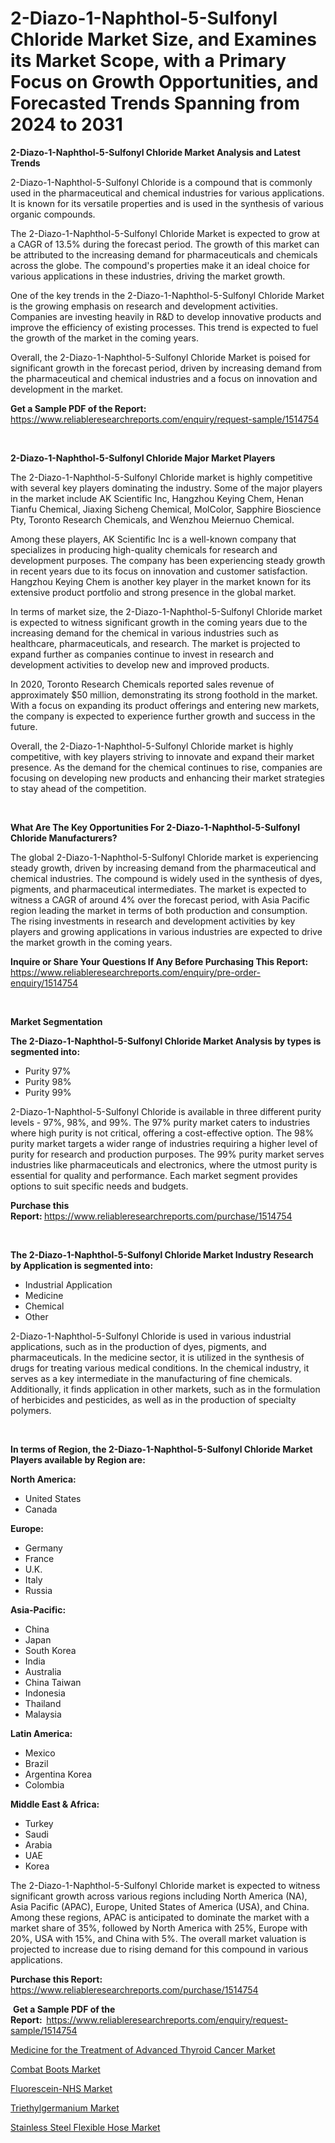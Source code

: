 <p><h1>2-Diazo-1-Naphthol-5-Sulfonyl Chloride Market Size, and Examines its Market Scope, with a Primary Focus on Growth Opportunities, and Forecasted Trends Spanning from 2024 to 2031</h1></p><p><strong>2-Diazo-1-Naphthol-5-Sulfonyl Chloride Market Analysis and Latest Trends</strong></p>
<p><p>2-Diazo-1-Naphthol-5-Sulfonyl Chloride is a compound that is commonly used in the pharmaceutical and chemical industries for various applications. It is known for its versatile properties and is used in the synthesis of various organic compounds.</p><p>The 2-Diazo-1-Naphthol-5-Sulfonyl Chloride Market is expected to grow at a CAGR of 13.5% during the forecast period. The growth of this market can be attributed to the increasing demand for pharmaceuticals and chemicals across the globe. The compound's properties make it an ideal choice for various applications in these industries, driving the market growth.</p><p>One of the key trends in the 2-Diazo-1-Naphthol-5-Sulfonyl Chloride Market is the growing emphasis on research and development activities. Companies are investing heavily in R&D to develop innovative products and improve the efficiency of existing processes. This trend is expected to fuel the growth of the market in the coming years.</p><p>Overall, the 2-Diazo-1-Naphthol-5-Sulfonyl Chloride Market is poised for significant growth in the forecast period, driven by increasing demand from the pharmaceutical and chemical industries and a focus on innovation and development in the market.</p></p>
<p><strong>Get a Sample PDF of the Report:&nbsp;</strong> <a href="https://www.reliableresearchreports.com/enquiry/request-sample/1514754">https://www.reliableresearchreports.com/enquiry/request-sample/1514754</a></p>
<p>&nbsp;</p>
<p><strong>2-Diazo-1-Naphthol-5-Sulfonyl Chloride Major Market Players</strong></p>
<p><p>The 2-Diazo-1-Naphthol-5-Sulfonyl Chloride market is highly competitive with several key players dominating the industry. Some of the major players in the market include AK Scientific Inc, Hangzhou Keying Chem, Henan Tianfu Chemical, Jiaxing Sicheng Chemical, MolColor, Sapphire Bioscience Pty, Toronto Research Chemicals, and Wenzhou Meiernuo Chemical.</p><p>Among these players, AK Scientific Inc is a well-known company that specializes in producing high-quality chemicals for research and development purposes. The company has been experiencing steady growth in recent years due to its focus on innovation and customer satisfaction. Hangzhou Keying Chem is another key player in the market known for its extensive product portfolio and strong presence in the global market.</p><p>In terms of market size, the 2-Diazo-1-Naphthol-5-Sulfonyl Chloride market is expected to witness significant growth in the coming years due to the increasing demand for the chemical in various industries such as healthcare, pharmaceuticals, and research. The market is projected to expand further as companies continue to invest in research and development activities to develop new and improved products.</p><p>In 2020, Toronto Research Chemicals reported sales revenue of approximately $50 million, demonstrating its strong foothold in the market. With a focus on expanding its product offerings and entering new markets, the company is expected to experience further growth and success in the future.</p><p>Overall, the 2-Diazo-1-Naphthol-5-Sulfonyl Chloride market is highly competitive, with key players striving to innovate and expand their market presence. As the demand for the chemical continues to rise, companies are focusing on developing new products and enhancing their market strategies to stay ahead of the competition.</p></p>
<p>&nbsp;</p>
<p><strong>What Are The Key Opportunities For 2-Diazo-1-Naphthol-5-Sulfonyl Chloride Manufacturers?</strong></p>
<p><p>The global 2-Diazo-1-Naphthol-5-Sulfonyl Chloride market is experiencing steady growth, driven by increasing demand from the pharmaceutical and chemical industries. The compound is widely used in the synthesis of dyes, pigments, and pharmaceutical intermediates. The market is expected to witness a CAGR of around 4% over the forecast period, with Asia Pacific region leading the market in terms of both production and consumption. The rising investments in research and development activities by key players and growing applications in various industries are expected to drive the market growth in the coming years.</p></p>
<p><strong>Inquire or Share Your Questions If Any Before Purchasing This Report:</strong> <a href="https://www.reliableresearchreports.com/enquiry/pre-order-enquiry/1514754">https://www.reliableresearchreports.com/enquiry/pre-order-enquiry/1514754</a></p>
<p>&nbsp;</p>
<p><strong>Market Segmentation</strong></p>
<p><strong>The 2-Diazo-1-Naphthol-5-Sulfonyl Chloride Market Analysis by types is segmented into:</strong></p>
<p><ul><li>Purity 97%</li><li>Purity 98%</li><li>Purity 99%</li></ul></p>
<p><p>2-Diazo-1-Naphthol-5-Sulfonyl Chloride is available in three different purity levels - 97%, 98%, and 99%. The 97% purity market caters to industries where high purity is not critical, offering a cost-effective option. The 98% purity market targets a wider range of industries requiring a higher level of purity for research and production purposes. The 99% purity market serves industries like pharmaceuticals and electronics, where the utmost purity is essential for quality and performance. Each market segment provides options to suit specific needs and budgets.</p></p>
<p><strong>Purchase this Report:&nbsp;</strong><a href="https://www.reliableresearchreports.com/purchase/1514754">https://www.reliableresearchreports.com/purchase/1514754</a></p>
<p>&nbsp;</p>
<p><strong>The 2-Diazo-1-Naphthol-5-Sulfonyl Chloride Market Industry Research by Application is segmented into:</strong></p>
<p><ul><li>Industrial Application</li><li>Medicine</li><li>Chemical</li><li>Other</li></ul></p>
<p><p>2-Diazo-1-Naphthol-5-Sulfonyl Chloride is used in various industrial applications, such as in the production of dyes, pigments, and pharmaceuticals. In the medicine sector, it is utilized in the synthesis of drugs for treating various medical conditions. In the chemical industry, it serves as a key intermediate in the manufacturing of fine chemicals. Additionally, it finds application in other markets, such as in the formulation of herbicides and pesticides, as well as in the production of specialty polymers.</p></p>
<p>&nbsp;</p>
<p><strong>In terms of Region, the 2-Diazo-1-Naphthol-5-Sulfonyl Chloride Market Players available by Region are:</strong></p>
<p>
    <p> <strong> North America: </strong>
        <ul>
            <li>United States</li>
            <li>Canada</li>
        </ul>
        </p> 
    <p> <strong> Europe: </strong>
        <ul>
            <li>Germany</li>
            <li>France</li>
            <li>U.K.</li>
            <li>Italy</li>
            <li>Russia</li>
        </ul>
        </p> 
    <p> <strong> Asia-Pacific: </strong>
        <ul>
            <li>China</li>
            <li>Japan</li>
            <li>South Korea</li>
            <li>India</li>
            <li>Australia</li>
            <li>China Taiwan</li>
            <li>Indonesia</li>
            <li>Thailand</li>
            <li>Malaysia</li>
        </ul>
        </p> 
    <p> <strong> Latin America: </strong>
        <ul>
            <li>Mexico</li>
            <li>Brazil</li>
            <li>Argentina Korea</li>
            <li>Colombia</li>
        </ul>
        </p> 
    <p> <strong> Middle East & Africa: </strong>
        <ul>
            <li>Turkey</li>
            <li>Saudi</li>
            <li>Arabia</li>
            <li>UAE</li>
            <li>Korea</li>
        </ul>
    </p>
    </p>
<p><p>The 2-Diazo-1-Naphthol-5-Sulfonyl Chloride market is expected to witness significant growth across various regions including North America (NA), Asia Pacific (APAC), Europe, United States of America (USA), and China. Among these regions, APAC is anticipated to dominate the market with a market share of 35%, followed by North America with 25%, Europe with 20%, USA with 15%, and China with 5%. The overall market valuation is projected to increase due to rising demand for this compound in various applications.</p></p>
<p><strong>Purchase this Report: </strong><a href="https://www.reliableresearchreports.com/purchase/1514754">https://www.reliableresearchreports.com/purchase/1514754</a></p>
<p>&nbsp;<strong>Get a Sample PDF of the Report:&nbsp;&nbsp;</strong><a href="https://www.reliableresearchreports.com/enquiry/request-sample/1514754">https://www.reliableresearchreports.com/enquiry/request-sample/1514754</a></p>
<p><strong></strong></p>
<p><p><a href="https://flame-sidecar-702.notion.site/Insights-into-Medicine-for-the-Treatment-of-Advanced-Thyroid-Cancer-Market-Size-Analysing-Market-Sh-642365bf44d34cebb063fc2cf5bd74fa">Medicine for the Treatment of Advanced Thyroid Cancer Market</a></p><p><a href="https://view.publitas.com/reportprime-1/combat-boots-market-size-and-growth-market-segmentation-regional-and-country-breakdowns-and-market-trends-for-period-from-2024-2031/">Combat Boots Market</a></p><p><a href="https://pretty-mail-caf.notion.site/Fluorescein-NHS-Market-Research-Report-Forecasted-for-Period-from-2024-2031-by-Market-Type-Marke-5199be8ca3a24e2d8d19385715fb6917">Fluorescein-NHS Market</a></p><p><a href="https://full-wildebeest-80b.notion.site/Decoding-the-Triethylgermanium-Market-A-Deep-Dive-into-the-Latest-Market-Trends-Market-Segmentatio-53b6e3dfe8254cc789d00aafd3b4fad2">Triethylgermanium Market</a></p><p><a href="https://view.publitas.com/reportprime-1/stainless-steel-flexible-hose-market-challenges-opportunities-and-growth-drivers-and-major-market-players-forecasted-for-period-from-2024-2031/">Stainless Steel Flexible Hose Market</a></p></p>
